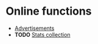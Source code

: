 # Online functions

* [Advertisements](online/Ad%20Server.md)
* **TODO** [Stats collection](online/Stats.md)
